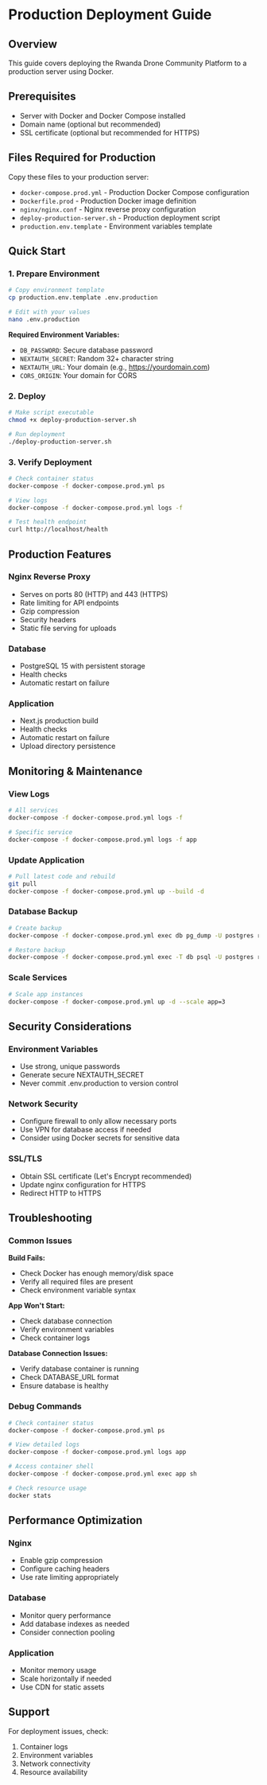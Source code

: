 # Production Deployment Guide

## Overview
This guide covers deploying the Rwanda Drone Community Platform to a production server using Docker.

## Prerequisites
- Server with Docker and Docker Compose installed
- Domain name (optional but recommended)
- SSL certificate (optional but recommended for HTTPS)

## Files Required for Production
Copy these files to your production server:
- `docker-compose.prod.yml` - Production Docker Compose configuration
- `Dockerfile.prod` - Production Docker image definition
- `nginx/nginx.conf` - Nginx reverse proxy configuration
- `deploy-production-server.sh` - Production deployment script
- `production.env.template` - Environment variables template

## Quick Start

### 1. Prepare Environment
```bash
# Copy environment template
cp production.env.template .env.production

# Edit with your values
nano .env.production
```

**Required Environment Variables:**
- `DB_PASSWORD`: Secure database password
- `NEXTAUTH_SECRET`: Random 32+ character string
- `NEXTAUTH_URL`: Your domain (e.g., https://yourdomain.com)
- `CORS_ORIGIN`: Your domain for CORS

### 2. Deploy
```bash
# Make script executable
chmod +x deploy-production-server.sh

# Run deployment
./deploy-production-server.sh
```

### 3. Verify Deployment
```bash
# Check container status
docker-compose -f docker-compose.prod.yml ps

# View logs
docker-compose -f docker-compose.prod.yml logs -f

# Test health endpoint
curl http://localhost/health
```

## Production Features

### Nginx Reverse Proxy
- Serves on ports 80 (HTTP) and 443 (HTTPS)
- Rate limiting for API endpoints
- Gzip compression
- Security headers
- Static file serving for uploads

### Database
- PostgreSQL 15 with persistent storage
- Health checks
- Automatic restart on failure

### Application
- Next.js production build
- Health checks
- Automatic restart on failure
- Upload directory persistence

## Monitoring & Maintenance

### View Logs
```bash
# All services
docker-compose -f docker-compose.prod.yml logs -f

# Specific service
docker-compose -f docker-compose.prod.yml logs -f app
```

### Update Application
```bash
# Pull latest code and rebuild
git pull
docker-compose -f docker-compose.prod.yml up --build -d
```

### Database Backup
```bash
# Create backup
docker-compose -f docker-compose.prod.yml exec db pg_dump -U postgres rwanda_drone_community > backup.sql

# Restore backup
docker-compose -f docker-compose.prod.yml exec -T db psql -U postgres rwanda_drone_community < backup.sql
```

### Scale Services
```bash
# Scale app instances
docker-compose -f docker-compose.prod.yml up -d --scale app=3
```

## Security Considerations

### Environment Variables
- Use strong, unique passwords
- Generate secure NEXTAUTH_SECRET
- Never commit .env.production to version control

### Network Security
- Configure firewall to only allow necessary ports
- Use VPN for database access if needed
- Consider using Docker secrets for sensitive data

### SSL/TLS
- Obtain SSL certificate (Let's Encrypt recommended)
- Update nginx configuration for HTTPS
- Redirect HTTP to HTTPS

## Troubleshooting

### Common Issues

**Build Fails:**
- Check Docker has enough memory/disk space
- Verify all required files are present
- Check environment variable syntax

**App Won't Start:**
- Check database connection
- Verify environment variables
- Check container logs

**Database Connection Issues:**
- Verify database container is running
- Check DATABASE_URL format
- Ensure database is healthy

### Debug Commands
```bash
# Check container status
docker-compose -f docker-compose.prod.yml ps

# View detailed logs
docker-compose -f docker-compose.prod.yml logs app

# Access container shell
docker-compose -f docker-compose.prod.yml exec app sh

# Check resource usage
docker stats
```

## Performance Optimization

### Nginx
- Enable gzip compression
- Configure caching headers
- Use rate limiting appropriately

### Database
- Monitor query performance
- Add database indexes as needed
- Consider connection pooling

### Application
- Monitor memory usage
- Scale horizontally if needed
- Use CDN for static assets

## Support
For deployment issues, check:
1. Container logs
2. Environment variables
3. Network connectivity
4. Resource availability 
